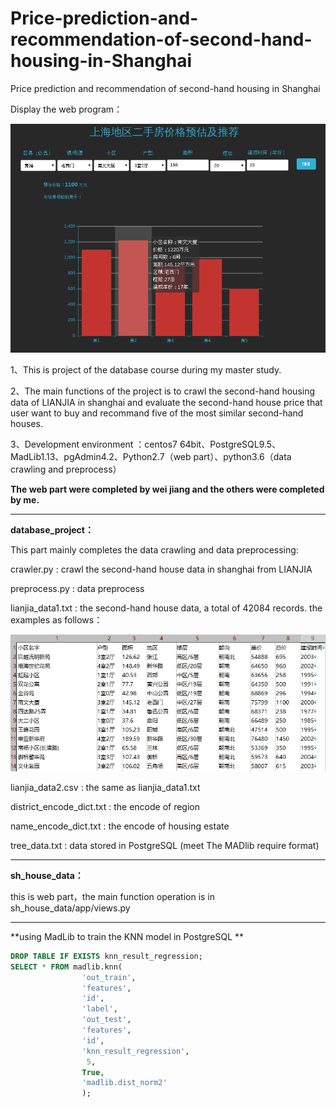 # Price-prediction-and-recommendation-of-second-hand-housing-in-Shanghai
Price prediction and recommendation of second-hand housing in Shanghai

Display the web program：

![系统展示](result.png)

1、This is project of the database course during my master study.

2、The main functions of the project is to crawl the second-hand housing data of LIANJIA in shanghai and evaluate the second-hand house price that user want to buy and recommand five of the most similar second-hand houses.

3、Development environment ：centos7 64bit、PostgreSQL9.5、MadLib1.13、pgAdmin4.2、Python2.7（web part）、python3.6（data crawling and preprocess）

**The web part were completed by wei jiang and the others were completed by me.**

----

**database_project：**

This part mainly completes the data crawling and data preprocessing:

crawler.py : crawl the second-hand house data in shanghai from LIANJIA  

preprocess.py : data preprocess

lianjia_data1.txt : the second-hand house data, a total of 42084 records. the examples as follows：

![数据展示](data_example.jpg)

lianjia_data2.csv : the same as lianjia_data1.txt

district_encode_dict.txt : the encode of region

name_encode_dict.txt : the encode of housing estate

tree_data.txt : data stored in PostgreSQL (meet The MADlib require format)

----

**sh_house_data：**

this is web part，the main function operation is in sh_house_data/app/views.py

----

**using MadLib to train the KNN model in PostgreSQL **

```SQL
DROP TABLE IF EXISTS knn_result_regression;
SELECT * FROM madlib.knn(
                'out_train',
                'features',
                'id',
                'label',
                'out_test',
                'features',
                'id',
                'knn_result_regression',
                 5, 
                True,
                'madlib.dist_norm2'
                );
```










